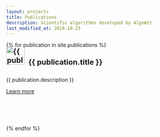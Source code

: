 ```yaml
---
layout: projects
title: Publications
description: Scientific algorithms developed by AlgoWit.
last_modified_at: 2019-10-23
---
```


<div class="row">
  {% for publication in site.publications %}
  <div class="col-sm-6" style="padding-top:20px">
    <div class="card" style="height: 13rem;">
      <div class="card-body">
        <h4 class="card-title no-anchor" style="margin-top: -20px; font-size: 20px;"><a href="{{ publication.url }}"><img src="/assets/images/publications-icons/{{ publication.icon }}" alt="{{ publication.title }} logo" style="width:50px; margin-top:-5px"></a>&nbsp;&nbsp;{{ publication.title }}</h4>
        <p class="card-text">{{ publication.description }}</p>
        <a href="{{ publication.url }}" class="btn btn-outline-secondary btn-sm ">Learn more</a>
      </div>
    </div>
  </div>
  {% endfor %}
</div>
